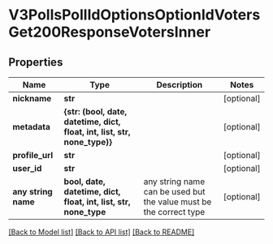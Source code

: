 # V3PollsPollIdOptionsOptionIdVotersGet200ResponseVotersInner


## Properties
Name | Type | Description | Notes
------------ | ------------- | ------------- | -------------
**nickname** | **str** |  | [optional] 
**metadata** | **{str: (bool, date, datetime, dict, float, int, list, str, none_type)}** |  | [optional] 
**profile_url** | **str** |  | [optional] 
**user_id** | **str** |  | [optional] 
**any string name** | **bool, date, datetime, dict, float, int, list, str, none_type** | any string name can be used but the value must be the correct type | [optional]

[[Back to Model list]](../README.md#documentation-for-models) [[Back to API list]](../README.md#documentation-for-api-endpoints) [[Back to README]](../README.md)


